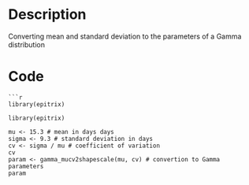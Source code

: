 # Description
Converting mean and standard deviation to the parameters of a Gamma distribution

# Code
```
```r
library(epitrix)
```
```{r generate_data}
library(epitrix)

mu <- 15.3 # mean in days days
sigma <- 9.3 # standard deviation in days
cv <- sigma / mu # coefficient of variation
cv
param <- gamma_mucv2shapescale(mu, cv) # convertion to Gamma parameters
param

```